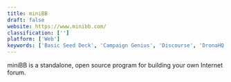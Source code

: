 ```yaml
---
title: miniBB
draft: false 
website: https://www.minibb.com/
classification: ['']
platform: ['Web']
keywords: ['Basic Seed Deck', 'Campaign Genius', 'Discourse', 'DronaHQ', 'Flarum', 'Flatboard', 'Forumbee', 'Invision Community', 'Kialo', 'Kunena', 'MyBB', 'On Deck Daily', 'Simple Machines Forum', 'Thredded', 'Vanilla Forums', 'XenForo', 'bbPress', 'vBulletin']
---
```

miniBB is a standalone, open source program for building your own Internet forum.